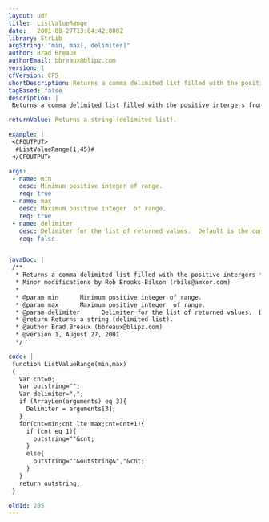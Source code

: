 ```yaml
---
layout: udf
title:  ListValueRange
date:   2001-08-27T13:04:42.000Z
library: StrLib
argString: "min, max[, delimiter]"
author: Brad Breaux
authorEmail: bbreaux@blipz.com
version: 1
cfVersion: CF5
shortDescription: Returns a comma delimited list filled with the positive intergers from the specified range.
tagBased: false
description: |
 Returns a comma delimited list filled with the positive intergers from the specified range.

returnValue: Returns a string (delimited list).

example: |
 <CFOUTPUT>
  #ListValueRange(1,45)#
 </CFOUTPUT>

args:
 - name: min
   desc: Minimum positive integer of range.
   req: true
 - name: max
   desc: Maximum positive integer  of range.
   req: true
 - name: delimiter
   desc: Delimiter for the list of returned values.  Default is the comma.
   req: false


javaDoc: |
 /**
  * Returns a comma delimited list filled with the positive intergers from the specified range.
  * Minor modifications by Rob Brooks-Bilson (rbils@amkor.com)
  * 
  * @param min      Minimum positive integer of range. 
  * @param max      Maximum positive integer  of range. 
  * @param delimiter      Delimiter for the list of returned values.  Default is the comma. 
  * @return Returns a string (delimited list). 
  * @author Brad Breaux (bbreaux@blipz.com) 
  * @version 1, August 27, 2001 
  */

code: |
 function ListValueRange(min,max)
 {
   Var cnt=0;
   Var outstring="";
   Var delimiter=",";
   if (ArrayLen(arguments) eq 3){
     Delimiter = arguments[3];
   }
   for(cnt=min;cnt lte max;cnt=cnt+1){
     if (cnt eq 1){
       outstring=""&cnt;
     }
     else{
       outstring=""&outstring&","&cnt;
     }
   }
   return outstring;
 }

oldId: 205
---
```


